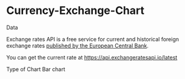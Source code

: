 # Currency-Exchange-Chart

Data 

Exchange rates API is a free service for current and historical foreign exchange rates [published by the European Central Bank](https://www.ecb.europa.eu/stats/policy_and_exchange_rates/euro_reference_exchange_rates/html/index.en.html).

You can get the current rate at https://api.exchangeratesapi.io/latest

Type of Chart 
Bar chart
